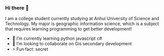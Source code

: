 
### Hi there 👋
I am a college student currently studying at Anhui University of Science and Technology. My major is geographic information science, which is a subject that requires learning programming to get better development!


- 🌱 I’m currently learning python javascript c#
- 👯 I’m looking to collaborate on Gis secondary development
- ⚡ Fun fact: secret




